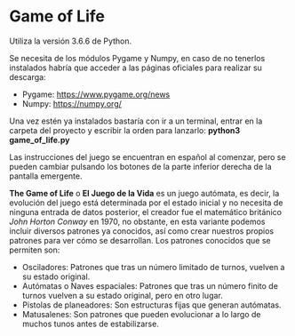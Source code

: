 # Game of Life

Utiliza la versión 3.6.6 de Python.

Se necesita de los módulos Pygame y Numpy, en caso de no tenerlos instalados habría que acceder a las páginas oficiales para realizar su descarga:

- Pygame: https://www.pygame.org/news
- Numpy: https://numpy.org/

Una vez estén ya instalados bastaría con ir a un terminal, entrar en la carpeta del proyecto y escribir la orden para lanzarlo:
    **python3 game_of_life.py**

Las instrucciones del juego se encuentran en español al comenzar, pero se pueden cambiar pulsando los botones de la parte inferior derecha de la pantalla emergente.

**The Game of Life** o **El Juego de la Vida** es un juego autómata, es decir, la evolución del juego está determinada por el estado inicial y no necesita de ninguna entrada de datos posterior, el creador fue el matemático británico *John Horton Conway* en 1970, no obstante, en esta variante podemos incluir diversos patrones ya conocidos, así como crear nuestros propios patrones para ver cómo se desarrollan.
Los patrones conocidos que se permiten son:

- Osciladores: Patrones que tras un número limitado de turnos, vuelven a su estado original.
- Autómatas o Naves espaciales: Patrones que tras un número finito de turnos vuelven a su estado original, pero en otro lugar.
- Pistolas de planeadores: Son estructuras fijas que generan autómatas.
- Matusalenes: Son patrones que pueden evolucionar a lo largo de muchos tunos antes de estabilizarse.
